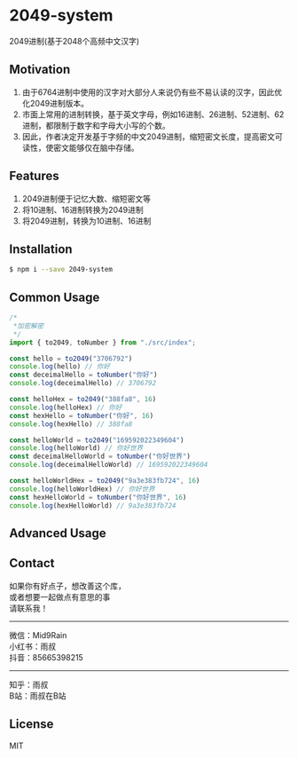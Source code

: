 # 2049-system
2049进制(基于2048个高频中文汉字)

## Motivation
1. 由于6764进制中使用的汉字对大部分人来说仍有些不易认读的汉字，因此优化2049进制版本。
2. 市面上常用的进制转换，基于英文字母，例如16进制、26进制、52进制、62进制，都限制于数字和字母大小写的个数。
3. 因此，作者决定开发基于字频的中文2049进制，缩短密文长度，提高密文可读性，使密文能够仅在脑中存储。

## Features

1. 2049进制便于记忆大数、缩短密文等
2. 将10进制、16进制转换为2049进制
3. 将2049进制，转换为10进制、16进制

## Installation
```sh
$ npm i --save 2049-system
```

## Common Usage
```js
/*
 *加密解密
 */
import { to2049, toNumber } from "./src/index";

const hello = to2049("3706792")
console.log(hello) // 你好
const deceimalHello = toNumber("你好")
console.log(deceimalHello) // 3706792

const helloHex = to2049("388fa8", 16)
console.log(helloHex) // 你好
const hexHello = toNumber("你好", 16)
console.log(hexHello) // 388fa8

const helloWorld = to2049("169592022349604")
console.log(helloWorld) // 你好世界
const deceimalHelloWorld = toNumber("你好世界")
console.log(deceimalHelloWorld) // 169592022349604

const helloWorldHex = to2049("9a3e383fb724", 16)
console.log(helloWorldHex) // 你好世界
const hexHelloWorld = toNumber("你好世界", 16)
console.log(hexHelloWorld) // 9a3e383fb724

```


## Advanced Usage

## Contact
如果你有好点子，想改善这个库，  
或者想要一起做点有意思的事  
请联系我！
- - -
微信：Mid9Rain  
小红书：雨叔  
抖音：85665398215
- - -
知乎：雨叔  
B站：雨叔在B站  

## License
MIT

